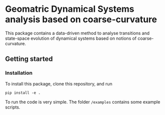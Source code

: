 # Geomatric Dynamical Systems analysis based on coarse-curvature 

This package contains a data-driven method to analyse transitions and state-space evolution of dynamical systems based on notions of coarse-curvature.

## Getting started

### Installation

To install this package, clone this repository, and run

```
pip install -e . 
```

To run the code is very simple. The folder `/examples` contains some example scripts.

